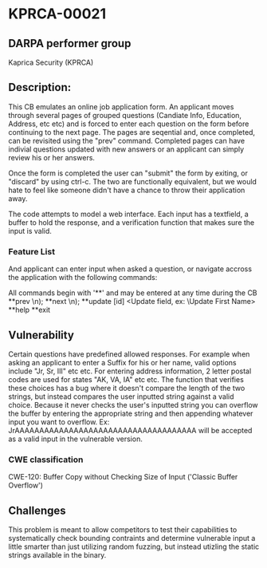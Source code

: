 # KPRCA-00021

## DARPA performer group
Kaprica Security (KPRCA)

## Description:

This CB emulates an online job application form. An applicant moves through several pages of grouped questions (Candiate Info, Education, Address, etc etc) and is forced to enter each question on the form before continuing to the next page. The pages are seqential and, once completed, can be revisited using the "prev" command. Completed pages can have indivial questions updated with new answers or an applicant can simply review his or her answers. 

Once the form is completed the user can "submit" the form by exiting, or "discard" by using ctrl-c. The two are functionally equivalent, but we would hate to feel like someone didn't have a chance to throw their application away.

The code attempts to model a web interface. Each input has a textfield, a buffer to hold the response, and a verification function that makes sure the input is valid. 

### Feature List

And applicant can enter input when asked a question, or navigate accross the application with the following commands:

All commands begin with '**' and may be entered at any time during the CB
**prev 
    <Return to the previous page>\n);
**next 
    <Move to the next page>\n);
**update [id] 
    <Update field, ex: \Update First Name\>
**help 
    <Print this dialogue>
**exit 
    <Exit application>

## Vulnerability

Certain questions have predefined allowed responses. For example when asking an applicant to enter a Suffix for his or her name, valid options include "Jr, Sr, III" etc etc. For entering address information, 2 letter postal codes are used for states "AK, VA, IA" etc etc. The function that verifies these choices has a bug where it doesn't compare the length of the two strings, but instead compares the user inputted string against a valid choice. Because it never checks the user's inputted string you can overflow the buffer by entering the appropriate string and then appending whatever input you want to overflow. Ex: JrAAAAAAAAAAAAAAAAAAAAAAAAAAAAAAAAAAAAA will be accepted as a valid input in the vulnerable version.

### CWE classification

CWE-120: Buffer Copy without Checking Size of Input ('Classic Buffer Overflow')

## Challenges

This problem is meant to allow competitors to test their capabilities to systematically check bounding contraints and determine vulnerable input a little smarter than just utilizing random fuzzing, but instead utizling the static strings available in the binary.
